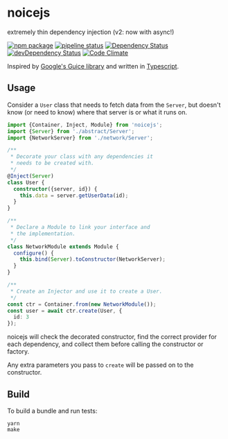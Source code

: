 # noicejs

extremely thin dependency injection (v2: now with async!)

[![npm package](https://img.shields.io/npm/v/noicejs.svg)](https://www.npmjs.com/package/noicejs)
[![pipeline status](https://git.apextoaster.com/apex-open/noicejs/badges/master/pipeline.svg)](https://git.apextoaster.com/apex-open/noicejs/commits/master)
[![Dependency Status](https://david-dm.org/ssube/noicejs.svg)](https://david-dm.org/ssube/noicejs)
[![devDependency Status](https://david-dm.org/ssube/noicejs/dev-status.svg)](https://david-dm.org/ssube/noicejs#info=devDependencies)
[![Code Climate](https://codeclimate.com/github/ssube/noicejs/badges/gpa.svg)](https://codeclimate.com/github/ssube/noicejs)

Inspired by [Google's Guice library](https://github.com/google/guice) and written in
[Typescript](https://www.typescriptlang.org/).

## Usage

Consider a `User` class that needs to fetch data from the `Server`, but doesn't know (or need to know) where that
server is or what it runs on.

```typescript
import {Container, Inject, Module} from 'noicejs';
import {Server} from './abstract/Server';
import {NetworkServer} from './network/Server';

/**
 * Decorate your class with any dependencies it
 * needs to be created with.
 */
@Inject(Server)
class User {
  constructor({server, id}) {
    this.data = server.getUserData(id);
  }
}

/**
 * Declare a Module to link your interface and
 * the implementation.
 */
class NetworkModule extends Module {
  configure() {
    this.bind(Server).toConstructor(NetworkServer);
  }
}

/**
 * Create an Injector and use it to create a User.
 */
const ctr = Container.from(new NetworkModule());
const user = await ctr.create(User, {
  id: 3
});
```

noicejs will check the decorated constructor, find the correct provider for each dependency, and collect them before
calling the constructor or factory.

Any extra parameters you pass to `create` will be passed on to the constructor.

## Build

To build a bundle and run tests:

```shell
yarn
make
```
